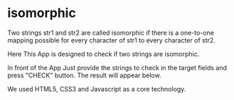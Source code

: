 # isomorphic

Two ​strings​ str1 and str2 are called ​isomorphic​ if there is a one-to-one mapping possible for every character of str1 
to every character of str2.

Here This App is designed to check if two strings  are isomorphic.

In front of the App Just provide the strings to check in the target fields and press "CHECK" button.
The result will appear below.

We used HTML5, CSS3 and Javascript as a core technology.
